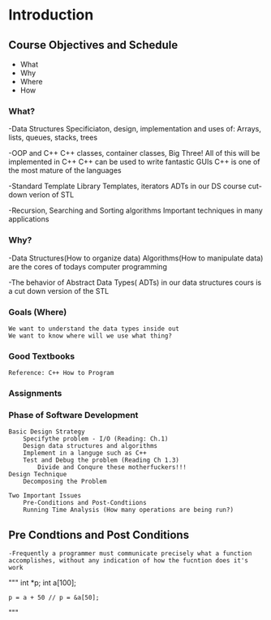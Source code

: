 # Introduction

## Course Objectives and Schedule
- What
- Why
- Where
- How

### What?
-Data Structures
    Specificiaton, design, implementation and uses of: Arrays, lists, queues, stacks, trees

-OOP and C++
    C++ classes, container classes, Big Three!
    All of this will be implemented in C++
    C++ can be used to write fantastic GUIs 
    C++ is one of the most mature of the languages

-Standard Template Library
    Templates, iterators
    ADTs in our DS course cut-down verion of STL

-Recursion, Searching and Sorting algorithms 
    Important techniques in many applications 

### Why?

-Data Structures(How to organize data)
    Algorithms(How to manipulate data) are the cores of todays computer programming

-The behavior of Abstract Data Types( ADTs) in our data structures cours is a cut down version of the STL

### Goals (Where)
    We want to understand the data types inside out
    We want to know where will we use what thing?

### Good Textbooks
    Reference: C++ How to Program

### Assignments


### Phase of Software Development
    Basic Design Strategy
        Specifythe problem - I/O (Reading: Ch.1)
        Design data structures and algorithms 
        Implement in a languge such as C++
        Test and Debug the problem (Reading Ch 1.3)
            Divide and Conqure these motherfuckers!!!
    Design Technique
        Decomposing the Problem
        
    Two Important Issues
        Pre-Conditions and Post-Condtiions 
        Running Time Analysis (How many operations are being run?)


## Pre Condtions and Post Conditions

    -Frequently a programmer must communicate precisely what a function accomplishes, without any indication of how the fucntion does it's work 
    

""" 
    int *p;
    int a[100];

    p = a + 50 // p = &a[50];

"""
